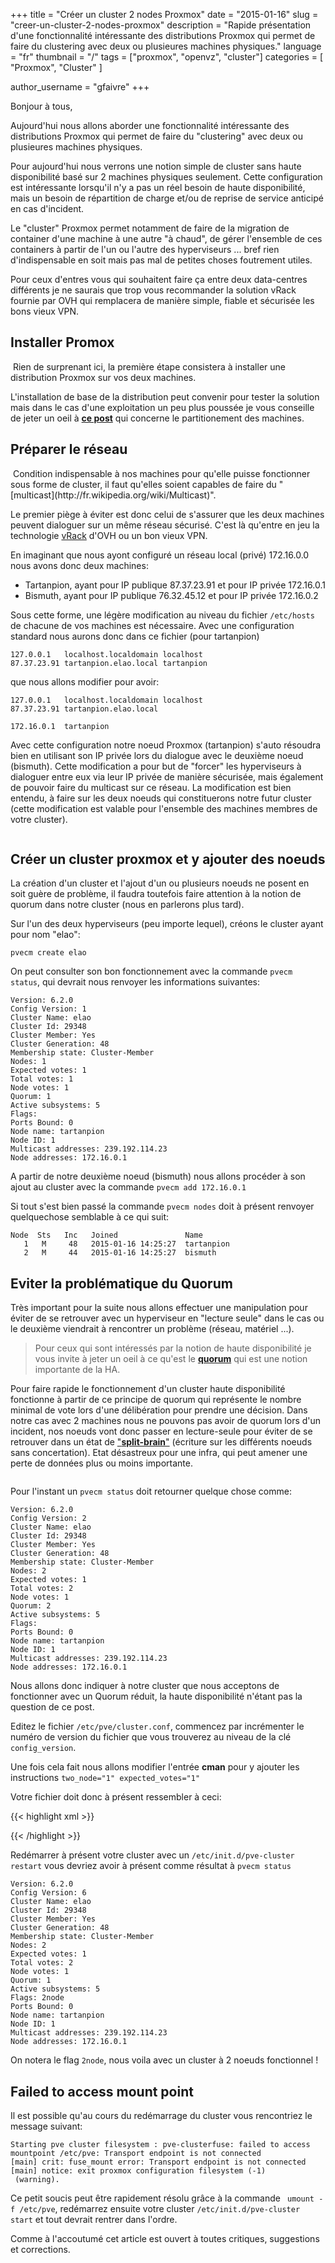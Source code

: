 +++
title       = "Créer un cluster 2 nodes Proxmox"
date        = "2015-01-16"
slug        = "creer-un-cluster-2-nodes-proxmox"
description = "Rapide présentation d'une fonctionnalité intéressante des distributions Proxmox qui permet de faire du clustering avec deux ou plusieures machines physiques."
language    = "fr"
thumbnail   = "/"
tags        = ["proxmox", "openvz", "cluster"]
categories  = [
  "Proxmox",
  "Cluster"
]

author_username = "gfaivre"
+++

Bonjour à tous,

Aujourd'hui nous allons aborder une fonctionnalité intéressante des distributions Proxmox qui permet de faire du "clustering" avec deux ou plusieures machines physiques.

Pour aujourd'hui nous verrons une notion simple de cluster sans haute disponibilité basé sur 2 machines physiques seulement. Cette configuration est intéressante lorsqu'il n'y a pas un réel besoin de haute disponibilité, mais un besoin de répartition de charge et/ou de reprise de service anticipé en cas d'incident.

Le "cluster" Proxmox permet notamment de faire de la migration de container d'une machine à une autre "à chaud", de gérer l'ensemble de ces containers à partir de l'un ou l'autre des hyperviseurs ... bref rien d'indispensable en soit mais pas mal de petites choses foutrement utiles.

Pour ceux d'entres vous qui souhaitent faire ça entre deux data-centres différents je ne saurais que trop vous recommander la solution vRack fournie par OVH qui remplacera de manière simple, fiable et sécurisée les bons vieux VPN.

## Installer Promox

<img src="https://placeimg.com/300/300/any" alt="" class="outside-left" />
Rien de surprenant ici, la première étape consistera à installer une distribution Proxmox sur vos deux machines.

L'installation de base de la distribution peut convenir pour tester la solution mais dans le cas d'une exploitation un peu plus poussée je vous conseille de jeter un oeil à [**ce post**](http://www.elao.com/fr/blog/partitionnement-d-un-serveur-proxmox) qui concerne le partitionement des machines.

## Préparer le réseau

<img src="https://placeimg.com/400/400/any" alt="" class="outside-right" />
Condition indispensable à nos machines pour qu'elle puisse fonctionner sous forme de cluster, il faut qu'elles soient capables de faire du "[multicast](http://fr.wikipedia.org/wiki/Multicast)".

Le premier piège à éviter est donc celui de s'assurer que les deux machines peuvent dialoguer sur un même réseau sécurisé. C'est là qu'entre en jeu la technologie [vRack](https://www.ovh.com/fr/solutions/vrack/) d'OVH ou un bon vieux VPN.

En imaginant que nous ayont configuré un réseau local (privé) 172.16.0.0 nous avons donc deux machines:

- Tartanpion, ayant pour IP publique 87.37.23.91 et pour IP privée 172.16.0.1
- Bismuth, ayant pour IP publique  76.32.45.12 et pour IP privée 172.16.0.2

Sous cette forme, une légère modification au niveau du fichier ```/etc/hosts``` de chacune de vos machines est nécessaire.
Avec une configuration standard nous aurons donc dans ce fichier (pour tartanpion)

```
127.0.0.1   localhost.localdomain localhost
87.37.23.91 tartanpion.elao.local tartanpion
```

que nous allons modifier pour avoir:

```
127.0.0.1   localhost.localdomain localhost
87.37.23.91 tartanpion.elao.local

172.16.0.1  tartanpion
```

Avec cette configuration notre noeud Proxmox (tartanpion) s'auto résoudra bien en utilisant son IP privée lors du dialogue avec le deuxième noeud (bismuth).
Cette modification a pour but de "forcer" les hyperviseurs à dialoguer entre eux via leur IP privée de manière sécurisée, mais également de pouvoir faire du multicast sur ce réseau.
La modification est bien entendu, à faire sur les deux noeuds qui constituerons notre futur cluster (cette modification est valable pour l'ensemble des machines membres de votre cluster).

<img src="https://placeimg.com/640/280/any" alt="" class="full" />

## Créer un cluster proxmox et y ajouter des noeuds

La création d'un cluster et l'ajout d'un ou plusieurs noeuds ne posent en soit guère de problème, il faudra toutefois faire attention à la notion de quorum dans notre cluster (nous en parlerons plus tard).

Sur l'un des deux hyperviseurs (peu importe lequel), créons le cluster ayant pour nom "elao":

```
pvecm create elao
```

On peut consulter son bon fonctionnement avec la commande ```pvecm status```, qui devrait nous renvoyer les informations suivantes:

```
Version: 6.2.0
Config Version: 1
Cluster Name: elao
Cluster Id: 29348
Cluster Member: Yes
Cluster Generation: 48
Membership state: Cluster-Member
Nodes: 1
Expected votes: 1
Total votes: 1
Node votes: 1
Quorum: 1
Active subsystems: 5
Flags:
Ports Bound: 0
Node name: tartanpion
Node ID: 1
Multicast addresses: 239.192.114.23
Node addresses: 172.16.0.1
```

A partir de notre deuxième noeud (bismuth) nous allons procéder à son ajout au cluster avec la commande ```pvecm add 172.16.0.1```

Si tout s'est bien passé la commande ```pvecm nodes``` doit à présent renvoyer quelquechose semblable à ce qui suit:

```
Node  Sts   Inc   Joined               Name
   1   M     48   2015-01-16 14:25:27  tartanpion
   2   M     44   2015-01-16 14:25:27  bismuth
```

## Eviter la problématique du Quorum

Très important pour la suite nous allons effectuer une manipulation pour éviter de se retrouver avec un hyperviseur en "lecture seule" dans le cas ou le deuxième viendrait à rencontrer un problème (réseau, matériel ...).

> Pour ceux qui sont intéressés par la notion de haute disponibilité je vous invite à jeter un oeil à ce qu'est le [**quorum**](http://en.wikipedia.org/wiki/Quorum) qui est une notion importante de la HA.

Pour faire rapide le fonctionnement d'un cluster haute disponibilité fonctionne à partir de ce principe de quorum qui représente le nombre minimal de vote lors d'une délibération pour prendre une décision.
Dans notre cas avec 2 machines nous ne pouvons pas avoir de quorum lors d'un incident, nos noeuds vont donc passer en lecture-seule pour éviter de se retrouver dans un état de ["**split-brain**"](http://en.wikipedia.org/wiki/Split-brain_(computing)) (écriture sur les différents noeuds sans concertation). Etat désastreux pour une infra, qui peut amener une perte de données plus ou moins importante.

<img src="https://placeimg.com/640/480/any" alt="" class="center" />

Pour l'instant un ```pvecm status``` doit retourner quelque chose comme:

```
Version: 6.2.0
Config Version: 2
Cluster Name: elao
Cluster Id: 29348
Cluster Member: Yes
Cluster Generation: 48
Membership state: Cluster-Member
Nodes: 2
Expected votes: 1
Total votes: 2
Node votes: 1
Quorum: 2
Active subsystems: 5
Flags:
Ports Bound: 0
Node name: tartanpion
Node ID: 1
Multicast addresses: 239.192.114.23
Node addresses: 172.16.0.1
```
Nous allons donc indiquer à notre cluster que nous acceptons de fonctionner avec un Quorum réduit, la haute disponibilité n'étant pas la question  de ce post.

Editez le fichier ```/etc/pve/cluster.conf```, commencez par incrémenter le numéro de version du fichier que vous trouverez au niveau de la clé ``` config_version```.

Une fois cela fait nous allons modifier l'entrée **cman** pour y ajouter les instructions ```two_node="1" expected_votes="1"```

Votre fichier doit donc à présent ressembler à ceci:

{{< highlight xml >}}
<?xml version="1.0"?>
<cluster name="elao" config_version="5">

  <cman keyfile="/var/lib/pve-cluster/corosync.authkey" two_node="1" expected_votes="1">
  </cman>

  <clusternodes>
  <clusternode name="tartanpion" votes="1" nodeid="1"/>
  <clusternode name="bismuth" votes="1" nodeid="2"/></clusternodes>

</cluster>
{{< /highlight >}}

Redémarrer à présent votre cluster avec un  ```/etc/init.d/pve-cluster restart``` vous devriez avoir à présent comme résultat à ```pvecm status```

```
Version: 6.2.0
Config Version: 6
Cluster Name: elao
Cluster Id: 29348
Cluster Member: Yes
Cluster Generation: 48
Membership state: Cluster-Member
Nodes: 2
Expected votes: 1
Total votes: 2
Node votes: 1
Quorum: 1
Active subsystems: 5
Flags: 2node
Ports Bound: 0
Node name: tartanpion
Node ID: 1
Multicast addresses: 239.192.114.23
Node addresses: 172.16.0.1
```
On notera le flag ```2node```, nous voila avec un cluster à 2 noeuds fonctionnel !

## Failed to access mount point

Il est possible qu'au cours du redémarrage du cluster vous rencontriez le message suivant:

```
Starting pve cluster filesystem : pve-clusterfuse: failed to access mountpoint /etc/pve: Transport endpoint is not connected
[main] crit: fuse_mount error: Transport endpoint is not connected
[main] notice: exit proxmox configuration filesystem (-1)
 (warning).
```

Ce petit soucis peut être rapidement résolu grâce à la commande ``` umount -f /etc/pve```, redémarrez ensuite votre cluster ```/etc/init.d/pve-cluster start``` et tout devrait rentrer dans l'ordre.

Comme à l'accoutumé cet article est ouvert à toutes critiques, suggestions et corrections.
